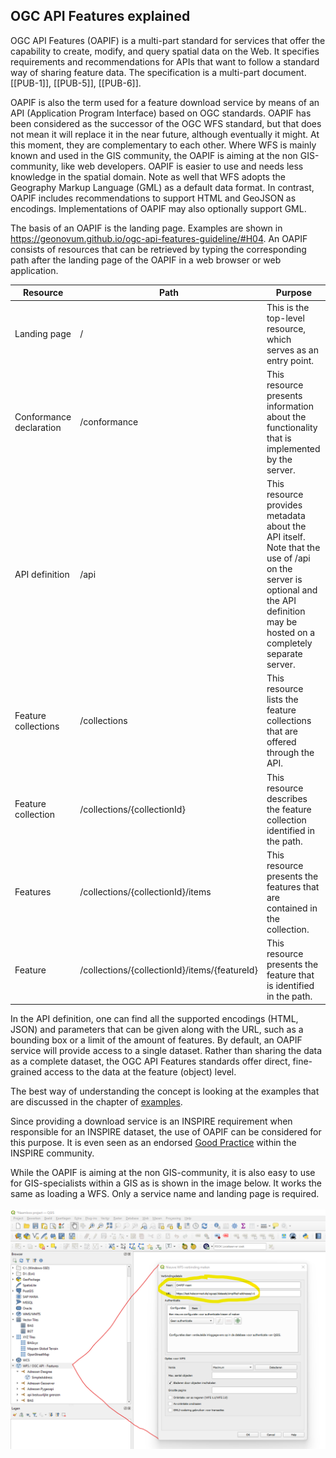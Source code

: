 ## OGC API Features explained

OGC API Features (OAPIF) is a multi-part standard for services that offer the capability to create, modify, and query spatial data on the Web. 
It specifies requirements and recommendations for APIs that want to follow a standard way of sharing feature data. 
The specification is a multi-part document. [[PUB-1]], [[PUB-5]], [[PUB-6]].

OAPIF is also the term used for a feature download service by means of an API (Application Program Interface) based on OGC standards. 
OAPIF has been considered as the successor of the OGC WFS standard, but that does not mean it will replace it in the near future, although eventually it might.
At this moment, they are complementary to each other. Where WFS is mainly known and used in the GIS community, the OAPIF is aiming at the non GIS-community, like web developers. 
OAPIF is easier to use and needs less knowledge in the spatial domain.
Note as well that WFS adopts the Geography Markup Language (GML) as a default data format. In contrast, OAPIF includes recommendations to support HTML and GeoJSON as encodings.
Implementations of OAPIF may also optionally support GML.

The basis of an OAPIF is the landing page. Examples are shown in https://geonovum.github.io/ogc-api-features-guideline/#H04.
An OAPIF consists of resources that can be retrieved by typing the corresponding path after the landing page of the OAPIF in a web browser or web application.
 
|Resource|Path|Purpose|
|--------|----|-------|
|Landing page|/|This is the top-level resource, which serves as an entry point.|
|Conformance declaration|/conformance|This resource presents information about the functionality that is implemented by the server.|
|API definition|/api|This resource provides metadata about the API itself. Note that the use of /api on the server is optional and the API definition may be hosted on a completely separate server.|
|Feature collections|/collections|This resource lists the feature collections that are offered through the API.|
|Feature collection|/collections/{collectionId}|This resource describes the feature collection identified in the path.|
|Features|/collections/{collectionId}/items|This resource presents the features that are contained in the collection.|
|Feature|/collections/{collectionId}/items/{featureId}|This resource presents the feature that is identified in the path.|

In the API definition, one can find all the supported encodings (HTML, JSON) and parameters that can be given along with the URL, such as a bounding box or a limit of the amount of features.
By default, an OAPIF service will provide access to a single dataset.
Rather than sharing the data as a complete dataset, the OGC API Features standards offer direct, fine-grained access to the data at the feature (object) level.

The best way of understanding the concept is looking at the examples that are discussed in the chapter of [examples](#H04).

Since providing a download service is an INSPIRE requirement when responsible for an INSPIRE dataset, the use of OAPIF can be considered for this purpose.
It is even seen as an endorsed <a href="https://inspire.ec.europa.eu/portfolio/good-practice-library/" target="_blank">Good Practice</a> within the INSPIRE community.

While the OAPIF is aiming at the non GIS-community, it is also easy to use for GIS-specialists within a GIS as is shown in the image below.
It works the same as loading a WFS. Only a service name and landing page is required.  
&nbsp;![GIS-example](media/GIS-example.png "Example of using OAPIF in QGIS")




